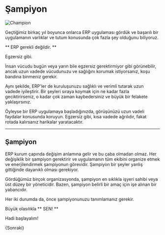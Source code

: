 <!-- add-breadcrumbs -->
# Şampiyon

<img alt="Champion" class="screenshot" src="{{docs_base_url}}/assets/img/setup/implementation-image.png">

Geçtiğimiz birkaç yıl boyunca onlarca ERP uygulaması gördük
ve başarılı bir uygulamanın varlıklar ve tutum konusunda
çok fazla şey olduğunu biliyoruz.

** ERP gerekli değildir. **

Egzersiz gibi.

İnsan vücudu bugün veya yarın bile egzersiz gerektirmiyor gibi görünebilir,
ancak uzun vadede vücudunuzu ve sağlığını korumak istiyorsanız,
koşu bandına binmeniz gerekir.

Aynı şekilde, ERP'ler de kuruluşunuzu sağlıklı ve verimli tutarak uzun vadede iyileştirir.
Bir şeyleri sıraya koymak için ne kadar fazla geciktirirseniz, o kadar çok zaman kaybedersiniz
ve büyük bir felakete yaklaşırsınız.

Öyleyse bir ERP uygulamaya başladığınızda, görüşünüzü uzun vadeli faydalar konusunda koruyun.
Egzersiz gibi, kısa vadede ağrılıdır, fakat rotada kalırsanız harikalar yaratacaktır.

* * *

## Şampiyon

ERP kurum çapında değişim anlamına gelir ve bu çaba olmadan olmaz.
Her değişiklik bir şampiyon gerektirir ve uygulamanın tüm ekibini organize etmek ve enerjilendirmek
şampiyonun görevidir. Şampiyon bir şeyler yanlış gittiğinde dayanıklı olması gerekiyor.

Gördüğümüz birçok organizasyonda, şampiyon en sıklıkla işyeri sahibi veya üst düzey bir yöneticidir.
Bazen, şampiyon belirli bir amaç için işe alınan bir yabancıdır.

Her iki durumda da, önce şampiyonunuzu tanımlamanız gerekir.

Büyük olasılıkla ** SEN! **

Hadi başlayalım!

{Sonraki}
